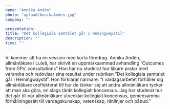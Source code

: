 ```yaml
---
name: "Annika Andén"
photo: "upload/AnnikaAnden.jpg" 
company: ""

presentation:
title: "Det kollegiala samtalet går i Hemingwaystil"
description: ""
time: ""
---
```


Vi kommer att ha en session med korta föredrag. Annika Andén, allmänläkare i Luleå, har skrivit en uppmärksammad avhandling ”Outcomes from GPs’ consultations” Hon har nu studerat hur läkare pratar med varandra och redovisar sina resultat under rubriken ”Det kollegiala samtalet går i Hemingwaystil”. Hon förklarar närmare: ”I vardagsarbetet förhåller sig allmänläkare oreflekterat till hur de tänker sej att andra allmänläkare tycker att man ska göra, en slags tänkt kollegialt koncensus. Jag har studerat hur det går till när allmänläkare utvecklar kollegialt koncensus, gemensamma förhållningssätt till vardagskunskap, vetenskap, riktlinjer och påbud.”